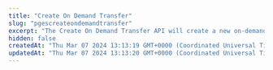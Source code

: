 ```yaml
---
title: "Create On Demand Transfer"
slug: "pgescreateondemandtransfer"
excerpt: "The Create On Demand Transfer API will create a new on-demand request either from to the merchant or from to the vendor."
hidden: false
createdAt: "Thu Mar 07 2024 13:13:19 GMT+0000 (Coordinated Universal Time)"
updatedAt: "Thu Mar 07 2024 13:13:20 GMT+0000 (Coordinated Universal Time)"
---
```

